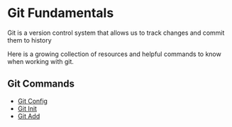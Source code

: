 # Git Fundamentals

Git is a version control system that allows us to track changes and commit them to history

Here is a growing collection of resources and helpful commands to know when working with git.

## Git Commands
- [Git Config](./commands/Config.md)
- [Git Init](./commands/Init.md)
- [Git Add](./commands/Add.md)